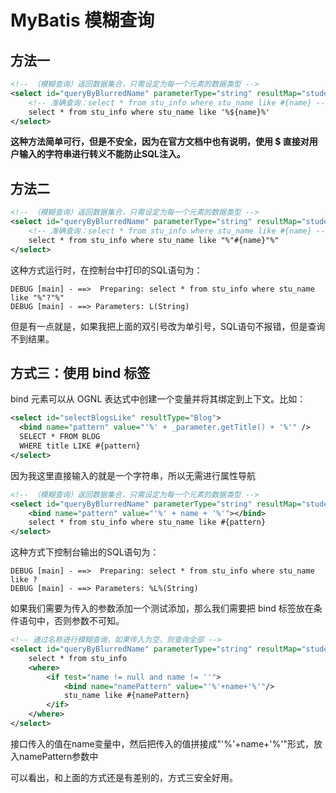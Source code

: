 # MyBatis 模糊查询

## 方法一

```xml
<!-- （模糊查询）返回数据集合，只需设定为每一个元素的数据类型 -->
<select id="queryByBlurredName" parameterType="string" resultMap="studentResultMap">
    <!-- 准确查询：select * from stu_info where stu_name like #{name} -->
    select * from stu_info where stu_name like '%${name}%'
</select>
```

**这种方法简单可行，但是不安全，因为在官方文档中也有说明，使用 $ 直接对用户输入的字符串进行转义不能防止SQL注入。**

## 方法二

```xml
<!-- （模糊查询）返回数据集合，只需设定为每一个元素的数据类型 -->
<select id="queryByBlurredName" parameterType="string" resultMap="studentResultMap">
    <!-- 准确查询：select * from stu_info where stu_name like #{name} -->
    select * from stu_info where stu_name like "%"#{name}"%"
</select>
```

这种方式运行时，在控制台中打印的SQL语句为：

```language
DEBUG [main] - ==>  Preparing: select * from stu_info where stu_name like "%"?"%" 
DEBUG [main] - ==> Parameters: L(String)
```

但是有一点就是，如果我把上面的双引号改为单引号，SQL语句不报错，但是查询不到结果。

## 方式三：使用 bind 标签

bind 元素可以从 OGNL 表达式中创建一个变量并将其绑定到上下文。比如：

```xml
<select id="selectBlogsLike" resultType="Blog">
  <bind name="pattern" value="'%' + _parameter.getTitle() + '%'" />
  SELECT * FROM BLOG
  WHERE title LIKE #{pattern}
</select>
```

因为我这里直接输入的就是一个字符串，所以无需进行属性导航

```xml
<!-- （模糊查询）返回数据集合，只需设定为每一个元素的数据类型 -->
<select id="queryByBlurredName" parameterType="string" resultMap="studentResultMap">
    <bind name="pattern" value="'%' + name + '%'"></bind>
    select * from stu_info where stu_name like #{pattern}
</select>
```

这种方式下控制台输出的SQL语句为：

```language
DEBUG [main] - ==>  Preparing: select * from stu_info where stu_name like ? 
DEBUG [main] - ==> Parameters: %L%(String)
```

如果我们需要为传入的参数添加一个测试添加，那么我们需要把 bind 标签放在条件语句中，否则参数不可知。

```xml
<!-- 通过名称进行模糊查询，如果传入为空，则查询全部 -->
<select id="queryByBlurredName" parameterType="string" resultMap="studentResultMap">
    select * from stu_info
    <where>
        <if test="name != null and name != ''">
            <bind name="namePattern" value="'%'+name+'%'"/>
            stu_name like #{namePattern}
        </if>
    </where>
</select>
```

接口传入的值在name变量中，然后把传入的值拼接成"'%'+name+'%'"形式，放入namePattern参数中

可以看出，和上面的方式还是有差别的，方式三安全好用。